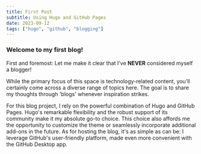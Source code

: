 ```yaml
---
title: First Post
subtitle: Using Hugo and GitHub Pages
date: 2023-09-12
tags: ["hugo", "github", "blogging"]
---
```



### Welcome to my first blog!

First and foremost: Let me make it clear that I've **NEVER** considered myself a blogger!

While the primary focus of this space is technology-related content, you'll certainly come across a diverse range of topics here. The goal is to share my thoughts through 'blogs' whenever inspiration strikes.

For this blog project, I rely on the powerful combination of Hugo and GitHub Pages. Hugo's remarkable flexibility and the robust support of its community make it my absolute go-to choice. This choice also affords me the opportunity to customize the theme or seamlessly incorporate additional add-ons in the future. As for hosting the blog, it's as simple as can be: I leverage GitHub's user-friendly platform, made even more convenient with the GitHub Desktop app.

